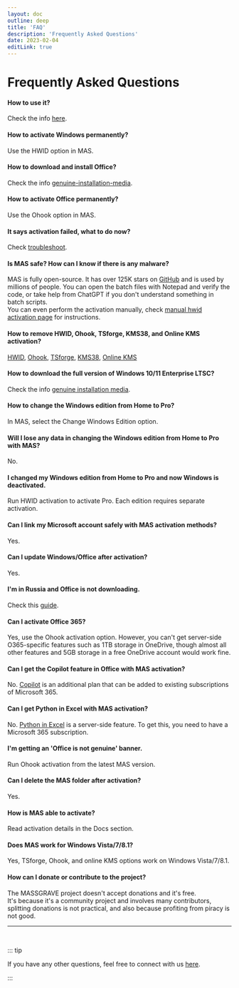 ```yaml
---
layout: doc
outline: deep
title: 'FAQ'
description: 'Frequently Asked Questions'
date: 2023-02-04
editLink: true
---
```


# Frequently Asked Questions

#### How to use it?
Check the info [here](./index#method-1--permanent-activation-with-hwid).

#### How to activate Windows permanently?
Use the HWID option in MAS.

#### How to download and install Office?
Check the info [genuine-installation-media](./genuine-installation-media).

#### How to activate Office permanently?
Use the Ohook option in MAS.

#### It says activation failed, what to do now?
Check [troubleshoot](./troubleshoot).

#### Is MAS safe? How can I know if there is any malware?
MAS is fully open-source. It has over 125K stars on [GitHub][1] and is used by millions of people. You can open the batch files with Notepad and verify the code, or take help from ChatGPT if you don't understand something in batch scripts.  
You can even perform the activation manually, check [manual hwid activation page](./manual_hwid_activation) for instructions.

#### How to remove HWID, Ohook, TSforge, KMS38, and Online KMS activation?
[HWID](./hwid.md#how-to-remove-hwid), [Ohook](./ohook.md#how-to-remove-ohook), [TSforge](./tsforge.md#how-to-remove-tsforge), [KMS38](./kms38.md#how-to-remove-kms38), [Online KMS](./online_kms.md#how-to-remove-online-kms)

#### How to download the full version of Windows 10/11 Enterprise LTSC?
Check the info [genuine installation media](./genuine-installation-media).

#### How to change the Windows edition from Home to Pro?
In MAS, select the Change Windows Edition option.

#### Will I lose any data in changing the Windows edition from Home to Pro with MAS?
No.

#### I changed my Windows edition from Home to Pro and now Windows is deactivated.
Run HWID activation to activate Pro. Each edition requires separate activation.

#### Can I link my Microsoft account safely with MAS activation methods?
Yes.

#### Can I update Windows/Office after activation?
Yes.

#### I'm in Russia and Office is not downloading.
Check this [guide][2].

#### Can I activate Office 365?
Yes, use the Ohook activation option. However, you can't get server-side O365-specific features such as 1TB storage in OneDrive, though almost all other features and 5GB storage in a free OneDrive account would work fine.

#### Can I get the Copilot feature in Office with MAS activation?
No. [Copilot][3] is an additional plan that can be added to existing subscriptions of Microsoft 365.

#### Can I get Python in Excel with MAS activation?
No. [Python in Excel][4] is a server-side feature. To get this, you need to have a Microsoft 365 subscription.

#### I'm getting an 'Office is not genuine' banner.
Run Ohook activation from the latest MAS version.

#### Can I delete the MAS folder after activation?
Yes.

#### How is MAS able to activate?

Read activation details in the Docs section.

#### Does MAS work for Windows Vista/7/8.1?

Yes, TSforge, Ohook, and online KMS options work on Windows Vista/7/8.1.

#### How can I donate or contribute to the project?

The MASSGRAVE project doesn't accept donations and it's free.  
It's because it's a community project and involves many contributors, splitting donations is not practical, and also because profiting from piracy is not good.

<hr/><br/> 

::: tip

If you have any other questions, feel free to connect with us [here](contactus.md).

:::


[1]: https://github.com/massgravel/Microsoft-Activation-Scripts

[2]: https://gravesoft.dev/bypass-russian-geoblock

[3]: https://www.microsoft.com/en-us/microsoft-365/microsoft-copilot

[4]: https://support.microsoft.com/en-us/office/introduction-to-python-in-excel-55643c2e-ff56-4168-b1ce-9428c8308545
